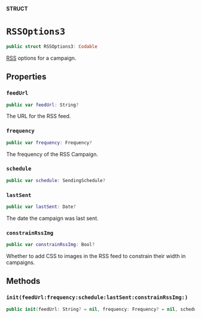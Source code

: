 **STRUCT**

# `RSSOptions3`

```swift
public struct RSSOptions3: Codable
```

[RSS](https://mailchimp.com/help/share-your-blog-posts-with-mailchimp/) options for a campaign.

## Properties
### `feedUrl`

```swift
public var feedUrl: String?
```

The URL for the RSS feed.

### `frequency`

```swift
public var frequency: Frequency?
```

The frequency of the RSS Campaign.

### `schedule`

```swift
public var schedule: SendingSchedule?
```

### `lastSent`

```swift
public var lastSent: Date?
```

The date the campaign was last sent.

### `constrainRssImg`

```swift
public var constrainRssImg: Bool?
```

Whether to add CSS to images in the RSS feed to constrain their width in campaigns.

## Methods
### `init(feedUrl:frequency:schedule:lastSent:constrainRssImg:)`

```swift
public init(feedUrl: String? = nil, frequency: Frequency? = nil, schedule: SendingSchedule? = nil, lastSent: Date? = nil, constrainRssImg: Bool? = nil)
```
